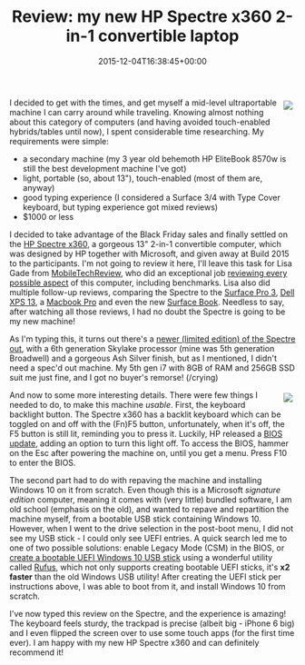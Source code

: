 ﻿---
title: 'Review: my new HP Spectre x360 2-in-1 convertible laptop'
date: 2015-12-04T16:38:45+00:00
---
<img style="float: right; padding: 5px;" src="{% asset_path image1.png %}" />I decided to get with the times, and get myself a mid-level ultraportable machine I can carry around while traveling. Knowing almost nothing about this category of computers (and having avoided touch-enabled hybrids/tables until now), I spent considerable time researching. My requirements were simple:

  * a secondary machine (my 3 year old behemoth HP EliteBook 8570w is still the best development machine I've got)
  * light, portable (so, about 13"), touch-enabled (most of them are, anyway)
  * good typing experience (I considered a Surface 3/4 with Type Cover keyboard, but typing experience got mixed reviews)
  * $1000 or less

<!-- more -->

I decided to take advantage of the Black Friday sales and finally settled on the [HP Spectre x360](http://store.hp.com/us/en/mdp/Laptops/spectre-x360-211501--1), a gorgeous 13" 2-in-1 convertible computer, which was designed by HP together with Microsoft, and given away at Build 2015 to the participants. I'm not going to review it here, I'll leave this task for Lisa Gade from [MobileTechReview](https://www.youtube.com/user/MobileTechReview), who did an exceptional job [reviewing every possible aspect](https://www.youtube.com/watch?v=I3Cn8IAxsoI) of this computer, including benchmarks. Lisa also did multiple follow-up reviews, comparing the Spectre to the [Surface Pro 3](https://www.youtube.com/watch?v=dp5lc1veQ6E), [Dell XPS 13](https://www.youtube.com/watch?v=5oCwB-T7Lr0), a [Macbook Pro](https://www.youtube.com/watch?v=byzl-gCu-c8) and even the new [Surface Book](https://www.youtube.com/watch?v=3DQxm6v6fGA). Needless to say, after watching all those reviews, I had no doubt the Spectre is going to be my new machine!

As I'm typing this, it turns out there's a [newer (limited edition) of the Spectre out](https://www.thurrott.com/windows/windows-10/6872/hp-spectre-x360-limited-edition-preview), with a 6th generation Skylake processor (mine was 5th generation Broadwell) and a gorgeous Ash Silver finish, but as I mentioned, I didn't need a spec'd out machine. My 5th gen i7 with 8GB of RAM and 256GB SSD suit me just fine, and I got no buyer's remorse! (/crying)

<img style="float: right; padding: 5px;" src="{% asset_path image2.png %}" />And now to some more interesting details. There were few things I needed to do, to make this machine _usable_. First, the keyboard backlight button. The Spectre x360 has a backlit keyboard which can be toggled on and off with the (Fn)F5 button, unfortunately, when it's off, the F5 button is still lit, reminding you to press it. Luckily, HP released a [BIOS update](http://support.hp.com/us-en/drivers/selfservice/HP-Spectre-x360-Convertible-PC-Series/7527520/model/7791778), adding an option to turn this light off. To access the BIOS, hammer on the Esc after powering the machine on, until you get a menu. Press F10 to enter the BIOS.

The second part had to do with repaving the machine and installing Windows 10 on it from scratch. Even though this is a Microsoft *signature edition* computer, meaning it comes with (very little) bundled software, I am old school (emphasis on the old), and wanted to repave and repartition the machine myself, from a bootable USB stick containing Windows 10. However, when I went to the drive selection in the post-boot menu, I did not see my USB stick - I could only see UEFI entries. A quick search led me to one of two possible solutions: enable Legacy Mode (CSM) in the BIOS, or [create a bootable UEFI Windows 10 USB stick](http://www.windowscentral.com/how-create-windows-10-usb-installation) using a wonderful utility called [Rufus](https://rufus.akeo.ie/), which not only supports creating bootable UEFI sticks, it's **x2 faster** than the old Windows USB utility! After creating the UEFI stick per instructions above, I was able to boot from it, and install Windows 10 from scratch.

I've now typed this review on the Spectre, and the experience is amazing! The keyboard feels sturdy, the trackpad is precise (albeit big - iPhone 6 big) and I even flipped the screen over to use some touch apps (for the first time ever). I am happy with my new HP Spectre x360 and can definitely recommend it!
